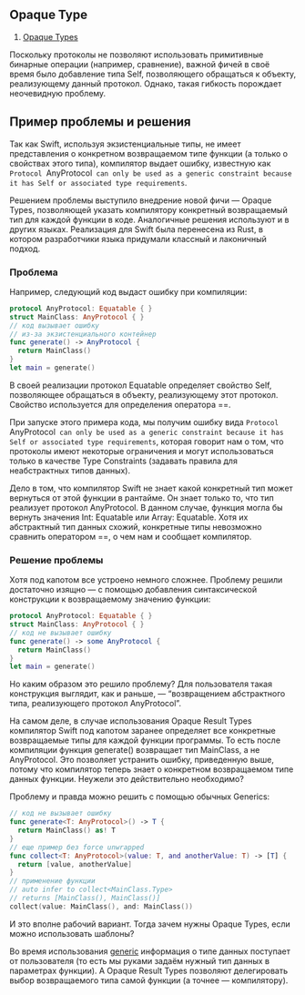 ## Opaque Type

1. [Opaque Types](https://pavbox.medium.com/swift-5-1-opaque-types-bc45c0f700ae)

Поскольку протоколы не позволяют использовать примитивные бинарные операции (например, сравнение), важной фичей в своё время было добавление типа Self, позволяющего обращаться к объекту, реализующему данный протокол. Однако, такая гибкость порождает неочевидную проблему.

## Пример проблемы и решения

Так как Swift, используя экзистенциальные типы, не имеет представления о конкретном возвращаемом типе функции (а только о свойствах этого типа), компилятор выдает ошибку, известную как `Protocol `AnyProtocol` can only be used as a generic constraint because it has Self or associated type requirements`.

Решением проблемы выступило внедрение новой фичи — Opaque Types, позволяющей указать компилятору конкретный возвращаемый тип для каждой функции в коде. Аналогичные решения используют и в других языках. Реализация для Swift была перенесена из Rust, в котором разработчики языка придумали классный и лаконичный подход.

### Проблема

Например, следующий код выдаст ошибку при компиляции:

```swift
protocol AnyProtocol: Equatable { }
struct MainClass: AnyProtocol { }
// код вызывает ошибку
// из-за экзистенциального контейнер 
func generate() -> AnyProtocol {
  return MainClass()
}
let main = generate()
```

В своей реализации протокол Equatable определяет свойство Self, позволяющее обращаться в объекту, реализующему этот протокол. Свойство используется для определения оператора ==.

При запуске этого примера кода, мы получим ошибку вида `Protocol `AnyProtocol` can only be used as a generic constraint because it has Self or associated type requirements`, которая говорит нам о том, что протоколы имеют некоторые ограничения и могут использоваться только в качестве Type Constraints (задавать правила для неабстрактных типов данных).

Дело в том, что компилятор Swift не знает какой конкретный тип может вернуться от этой функции в рантайме. Он знает только то, что тип реализует протокол AnyProtocol. В данном случае, функция могла бы вернуть значения Int: Equatable или Array: Equatable. Хотя их абстрактный тип данных схожий, конкретные типы невозможно сравнить оператором ==, о чем нам и сообщает компилятор.

### Решение проблемы 

Хотя под капотом все устроено немного сложнее. Проблему решили достаточно изящно — с помощью добавления синтаксической конструкции к возвращаемому значению функции:

```swift
protocol AnyProtocol: Equatable { }
struct MainClass: AnyProtocol { }
// код не вызывает ошибку
func generate() -> some AnyProtocol {
  return MainClass()
}
let main = generate()
```

Но каким образом это решило проблему? Для пользователя такая конструкция выглядит, как и раньше, — “возвращением абстрактного типа, реализующего протокол AnyProtocol”.

На самом деле, в случае использования Opaque Result Types компилятор Swift под капотом заранее определяет все конкретные возвращаемые типы для каждой функции программы. То есть после компиляции функция generate() возвращает тип MainClass, а не AnyProtocol. Это позволяет устранить ошибку, приведенную выше, потому что компилятор теперь знает о конкретном возвращаемом типе данных функции. Неужели это действительно необходимо?

Проблему и правда можно решить с помощью обычных Generics:

```swift
// код не вызывает ошибку
func generate<T: AnyProtocol>() -> T {
  return MainClass() as! T
}
// еще пример без force unwrapped
func collect<T: AnyProtocol>(value: T, and anotherValue: T) -> [T] {
  return [value, anotherValue]
}
// применение функции
// auto infer to collect<MainClass.Type>
// returns [MainClass(), MainClass()]
collect(value: MainClass(), and: MainClass())
```

И это вполне рабочий вариант. Тогда зачем нужны Opaque Types, если можно использовать шаблоны?


Во время использования [generic](./Generics.md) информация о типе данных поступает от пользователя (то есть мы руками задаём нужный тип данных в параметрах функции). А Opaque Result Types позволяют делегировать выбор возвращаемого типа самой функции (а точнее — компилятору). 



